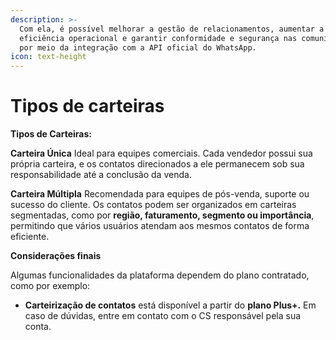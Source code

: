 ```yaml
---
description: >-
  Com ela, é possível melhorar a gestão de relacionamentos, aumentar a
  eficiência operacional e garantir conformidade e segurança nas comunicações
  por meio da integração com a API oficial do WhatsApp.
icon: text-height
---
```


# Tipos de carteiras

**Tipos de Carteiras:**

**Carteira Única** Ideal para equipes comerciais. Cada vendedor possui sua própria carteira, e os contatos direcionados a ele permanecem sob sua responsabilidade até a conclusão da venda.

**Carteira Múltipla** Recomendada para equipes de pós-venda, suporte ou sucesso do cliente. Os contatos podem ser organizados em carteiras segmentadas, como por **região, faturamento, segmento ou importância**, permitindo que vários usuários atendam aos mesmos contatos de forma eficiente.

**Considerações finais**

Algumas funcionalidades da plataforma dependem do plano contratado, como por exemplo:

* **Carteirização de contatos** está disponível a partir do **plano Plus+.** Em caso de dúvidas, entre em contato com o CS responsável pela sua conta.
